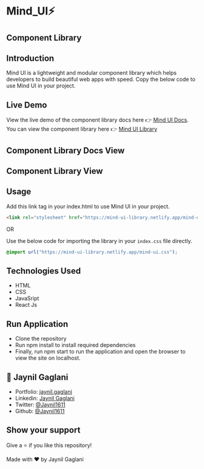 # Mind_UI⚡

## Component Library 

## Introduction
Mind UI is a lightweight and modular component library which helps developers to build beautiful web apps with speed. Copy the below code to use Mind UI in your project.

## Live Demo
View the live demo of the component library docs here 👉  [Mind UI Docs](https://mind-ui.netlify.app/).  
You can view the component library here 👉 [Mind UI Library](https://mind-ui-library.netlify.app/)

## Component Library Docs View


## Component Library View


## Usage
Add this link tag in your index.html to use Mind UI in your project.

```html
<link rel="stylesheet" href="https://mind-ui-library.netlify.app/mind-ui.css">"/>
```
OR

Use the below code for importing the library in your `index.css` file directly.

```css
@import url("https://mind-ui-library.netlify.app/mind-ui.css");
```

## Technologies Used
- HTML
- CSS
- JavaSript
- React Js

## Run Application
- Clone the repository
- Run npm install to install required dependencies
- Finally, run npm start to run the application and open the browser to view the site on localhost.

## 👤 **Jaynil Gaglani**
- Portfolio: [jaynil.gaglani](https://bit.ly/jaynil-profile)
- Linkedin: [Jaynil Gaglani](https://www.linkedin.com/in/jaynilgaglani/)
- Twitter: [@Jaynil1611](https://twitter.com/Jaynil_Gaglani)
- Github: [@Jaynil1611](https://github.com/Jaynil1611)


## Show your support
Give a ⭐️ if you like this repository!

Made with ❤️ by Jaynil Gaglani
